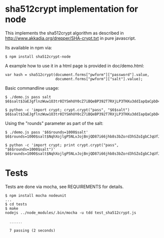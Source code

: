 sha512crypt implementation for node
===================================

This implements the sha512crypt algorithm as described in
http://www.akkadia.org/drepper/SHA-crypt.txt
in pure javascript. 

Its available in npm via:
```
$ npm install sha512crypt-node
```

A example how to use it in a html page is provided in doc/demo.html:
```
var hash = sha512crypt(document.forms["pwform"]["password"].value,
                       document.forms["pwform"]["salt"].value);
```


Basic commandline usage:
```
$ ./demo.js pass salt
$6$salt$3aEJgflnzWuw1O3tr0IYSmhUY0cZ7iBQeBP392T7RXjLP3TKKu3ddIapQaCpbD4p9ioeGaVIjOHaym7HvCuUm0

$ python -c 'import crypt; crypt.crypt("pass", "$6$salt")
$6$salt$3aEJgflnzWuw1O3tr0IYSmhUY0cZ7iBQeBP392T7RXjLP3TKKu3ddIapQaCpbD4p9ioeGaVIjOHaym7HvCuUm0
```


Using the "rounds" parameter as part of the salt:
```
$ ./demo.js pass '$6$rounds=1000$salt'
$6$rounds=1000$salt$NqhXojlgP5NLvJojBnjQD87i66jhb8s3bZord3hSZoIgbCJqUfJdp7pclsLBBqgn02fAtd/vn4lieLeX5J.h90

$ python -c 'import crypt; print crypt.crypt("pass", "$6$rounds=1000$salt")'
$6$rounds=1000$salt$NqhXojlgP5NLvJojBnjQD87i66jhb8s3bZord3hSZoIgbCJqUfJdp7pclsLBBqgn02fAtd/vn4lieLeX5J.h90
```

Tests
=====

Tests are done via mocha, see REQUIREMENTS for details.
```
$ npm install mocha nodeunit
...
$ cd tests
$ make
nodejs ../node_modules/.bin/mocha -u tdd test_sha512crypt.js

  ․․․․․․․

  7 passing (2 seconds)
```
